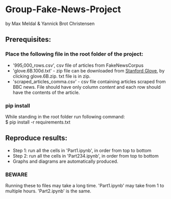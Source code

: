 # Group-Fake-News-Project

by Max Meldal & Yannick Brot Christensen

## Prerequisites:

### Place the following file in the root folder of the project:
- '995,000_rows.csv', csv file of articles from FakeNewsCorpus
- 'glove.6B.100d.txt' - zip file can be downloaded from [Stanford Glove](https://nlp.stanford.edu/projects/glove/), by clicking glove.6B.zip. txt file is in zip.
- 'scraped_articles_comma.csv' - csv file containing articles scraped from BBC news. File should have only column _content_ and each row should have the contents of the article.

### pip install
While standing in the root folder run following command: \
$ pip install -r requirements.txt

## Reproduce results:
- Step 1: run all the cells in 'Part1.ipynb', in order from top to bottom
- Step 2: run all the cells in 'Part234.ipynb', in order from top to bottom
- Graphs and diagrams are automatically produced.
### BEWARE
Running these to files may take a long time. 'Part1.ipynb' may take from 1 to multiple hours. 'Part2.ipynb' is the same.